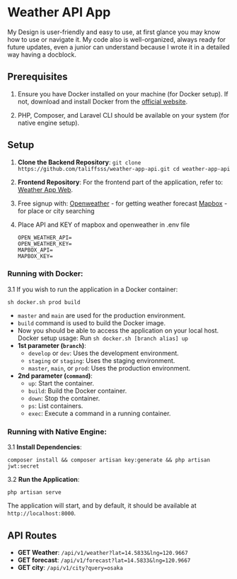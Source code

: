 
# Weather API App

My Design is user-friendly and easy to use, at first glance you may know how to use or navigate it. My code also is well-organized, always ready for future updates, even a junior can understand because I wrote it in a detailed way having a docblock.

## Prerequisites

1.  Ensure you have Docker installed on your machine (for Docker setup). If not, download and install Docker from the [official website](https://www.docker.com/).
    
2.  PHP, Composer, and Laravel CLI should be available on your system (for native engine setup).
    

## Setup

1.  **Clone the Backend Repository**:
`git clone https://github.com/taliffsss/weather-app-api.git
cd weather-app-api` 

2.  **Frontend Repository**:
For the frontend part of the application, refer to: [Weather App Web](https://github.com/taliffsss/weather-app-web.git).
3. Free signup with:
    [Openweather](https://openweathermap.org/) - for getting weather forecast
    [Mapbox](https://www.mapbox.com/) - for place or city searching
4. Place API and KEY of mapbox and openweather in .env file
     ```
     OPEN_WEATHER_API=
     OPEN_WEATHER_KEY=
     MAPBOX_API=
     MAPBOX_KEY=
### Running with Docker:

3.1 If you wish to run the application in a Docker container:

`sh docker.sh prod build` 

-   `master` and `main` are used for the production environment.
-   `build` command is used to build the Docker image.
- Now you should be able to access the application on your local host.
Docker setup usage:
Run `sh docker.sh [branch alias] up`
-   **1st parameter (`branch`)**:
    -   `develop` or `dev`: Uses the development environment.
    -   `staging` or `staging`: Uses the staging environment.
    -   `master`, `main`, or `prod`: Uses the production environment.
-   **2nd parameter (`command`)**:
    -   `up`: Start the container.
    -   `build`: Build the Docker container.
    -   `down`: Stop the container.
    -   `ps`: List containers.
    -   `exec`: Execute a command in a running container.

### Running with Native Engine:

3.1 **Install Dependencies**:

`composer install && composer artisan key:generate && php artisan jwt:secret` 

3.2 **Run the Application**:

`php artisan serve` 

The application will start, and by default, it should be available at `http://localhost:8000`.

## API Routes

-   **GET Weather**: `/api/v1/weather?lat=14.5833&lng=120.9667`
-   **GET forecast**: `/api/v1/forecast?lat=14.5833&lng=120.9667`
-   **GET city**: `/api/v1/city?query=osaka`

